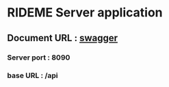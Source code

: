 ﻿# RIDEME Server application
## Document URL : [swagger](http://localhost:8080/swagger-ui/index.html)
### Server port : 8090
### base URL : /api
